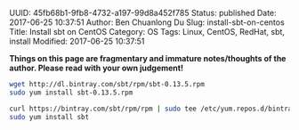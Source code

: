 UUID: 45fb68b1-9fb8-4732-a197-99d8a452f785
Status: published
Date: 2017-06-25 10:37:51
Author: Ben Chuanlong Du
Slug: install-sbt-on-centos
Title: Install sbt on CentOS
Category: OS
Tags: Linux, CentOS, RedHat, sbt, install
Modified: 2017-06-25 10:37:51

**Things on this page are fragmentary and immature notes/thoughts of the author. Please read with your own judgement!**

```sh
wget http://dl.bintray.com/sbt/rpm/sbt-0.13.5.rpm
sudo yum install sbt-0.13.5.rpm
```

```sh
curl https://bintray.com/sbt/rpm/rpm | sudo tee /etc/yum.repos.d/bintray-sbt-rpm.repo
sudo yum install sbt
```

